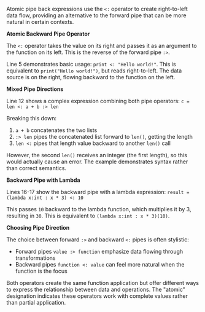 Atomic pipe back expressions use the `<:` operator to create right-to-left data flow, providing an alternative to the forward pipe that can be more natural in certain contexts.

**Atomic Backward Pipe Operator**

The `<:` operator takes the value on its right and passes it as an argument to the function on its left. This is the reverse of the forward pipe `:>`.

Line 5 demonstrates basic usage: `print <: "Hello world!"`. This is equivalent to `print("Hello world!")`, but reads right-to-left. The data source is on the right, flowing backward to the function on the left.

**Mixed Pipe Directions**

Line 12 shows a complex expression combining both pipe operators:
`c = len <: a + b :> len`

Breaking this down:
1. `a + b` concatenates the two lists
2. `:> len` pipes the concatenated list forward to `len()`, getting the length
3. `len <:` pipes that length value backward to another `len()` call

However, the second `len()` receives an integer (the first length), so this would actually cause an error. The example demonstrates syntax rather than correct semantics.

**Backward Pipe with Lambda**

Lines 16-17 show the backward pipe with a lambda expression:
`result = (lambda x:int : x * 3) <: 10`

This passes `10` backward to the lambda function, which multiplies it by 3, resulting in `30`. This is equivalent to `(lambda x:int : x * 3)(10)`.

**Choosing Pipe Direction**

The choice between forward `:>` and backward `<:` pipes is often stylistic:
- Forward pipes `value :> function` emphasize data flowing through transformations
- Backward pipes `function <: value` can feel more natural when the function is the focus

Both operators create the same function application but offer different ways to express the relationship between data and operations. The "atomic" designation indicates these operators work with complete values rather than partial application.